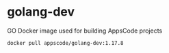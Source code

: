 # golang-dev

GO Docker image used for building AppsCode projects

```console
docker pull appscode/golang-dev:1.17.8
```
